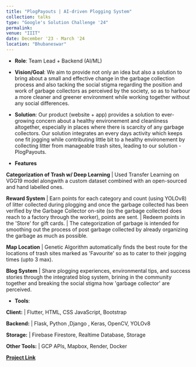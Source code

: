 ```yaml
---
title: "PlogPayouts | AI-driven Plogging System"
collection: talks
type: "Google's Solution Challenge '24"
permalink: 
venue: "IIIT"
date: December '23 - March '24
location: "Bhubaneswar"
---
```


* **Role**: Team Lead + Backend (AI/ML)

* **Vision/Goal**: We aim to provide not only an idea but also a solution to bring about a small and effective change in the garbage collection process  and  also tacking the social stigma regarding the position and work of garbage collectors as perceived by the society, so as to harbour a more cleaner and greener environment while working together without any social differences.

* **Solution**: Our product (website + app) provides a solution to ever-growing concern about a healthy environement and cleanliness altogether, especially in places where there is scarcity of any garbage collectors.  Our solution integrates an every days activity which keeps one fit jogging while contributing little bit to a healthy environement by collecting litter from manageable trash sites, leading to our solution - PlogPayouts.

* **Features** 

**Categorization of Trash w/ Deep Learning** | Used Transfer Learning on VGG19 model alongwith a custom dataset combined with an open-sourced and hand labelled ones.

**Reward System** | Earn points for each category and count (using YOLOv8) of litter collected during plogging and once the garbage collected has been verified by the Garbage Collector on-site (so the garbage collected does reach to a factory through the worker), points are sent. | Redeem points in the 'Store' for gift cards. | The categorization of garbage is intended for smoothing out the process of post garbage collected by already organizing the garbage as much as possible.

**Map Location** | Genetic Algorithm automatically finds the best route for the locations of trash sites marked as 'Favourite' so as to cater to their jogging times (upto 3 max).

**Blog System** | Share plogging experiences, environmental tips, and success stories through the integrated blog system, brining in the community together and breaking the social stigma how 'garbage collector' are perceived.

* **Tools**: 

**Client:** | Flutter, HTML, CSS JavaScript, Bootstrap

**Backend:** | Flask, Python ,Django , Keras, OpenCV, YOLOv8

**Storage:** | Firebase Firestore, Realtime Database, Storage

**Other Tools:** | GCP APIs, Mapbox, Render, Docker


[**Project Link**](https://github.com/YuvrajSingh-mist/PlogPayouts)